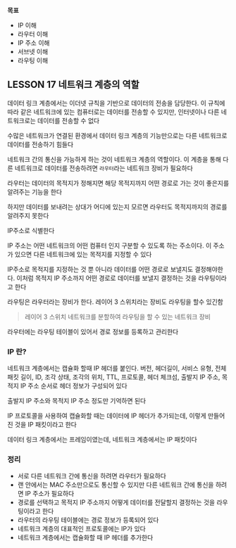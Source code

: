 **목표**

- IP 이해
- 라우터 이해
- IP 주소 이해
- 서브넷 이해
- 라우팅 이해

## LESSON 17 네트워크 계층의 역할

데이터 링크 계층에서는 이더넷 규칙을 기반으로 데이터의 전송을 담당한다. 이 규칙에 따라 같은 네트워크에 있는 컴퓨터로는 데이터를 전송할 수 있지만, 인터넷이나 다른 네트워크로는 데이터를 전송할 수 없다

수많은 네트워크가 연결된 환경에서 데이터 링크 계층의 기능만으로는 다른 네트워크로 데이터를 전송하기 힘들다

네트워크 간의 통신을 가능하게 하는 것이 네트워크 계층의 역할이다. 이 계층을 통해 다른 네트워크로 데이터를 전송하려면 `라우터`라는 네트워크 장비가 필요하다

라우터는 데이터의 목적지가 정해지면 해당 목적지까지 어떤 경로로 가는 것이 좋은지를 알려주는 기능을 한다

하지만 데이터를 보내려는 상대가 어디에 있는지 모르면 라우터도 목적지까지의 경로를 알려주지 못한다

IP주소로 식별한다

IP 주소는 어떤 네트워크의 어떤 컴퓨터 인지 구분할 수 있도록 하는 주소이다. 이 주소가 있으면 다른 네트워크에 있는 목적지를 지정할 수 있다

IP주소로 목적지를 지정하는 것 뿐 아니라 데이터를 어떤 경로로 보낼지도 결정해야한다. 이처럼 목적지 IP 주소까지 어떤 경로로 데이터를 보낼지 결정하는 것을 라우팅이라고 한다

라우팅은 라우터라는 장비가 한다. 레이어 3 스위치라는 장비도 라우팅을 할수 있긴함

> 레이어 3 스위치
네트워크를 분할하여 라우팅을 할 수 있는 네트워크 장비
> 

라우터에는 라우팅 테이블이 있어서 경로 정보를 등록하고 관리한다

### IP 란?

네트워크 계층에서는 캡슐화 할때 IP 헤더를 붙인다. 버전, 헤더길이, 서비스 유형, 전체 패킷 길이, ID, 조각 상태, 조각의 위치, TTL, 프로토콜, 헤더 체크섬, 출발지 IP 주소, 목적지 IP 주소 순서로 헤더 정보가 구성되어 있다

출발지 IP 주소와 목적지 IP 주소 정도만 기억하면 된다

IP 프로토콜을 사용하여 캡슐화할 때는 데이터에 IP 헤더가 추가되는데, 이렇게 만들어 진 것을 IP 패킷이라고 한다

데이터 링크 계층에서는 프레임이였는데, 네트워크 계층에서는 IP 패킷이다

### 정리

- 서로 다른 네트워크 간에 통신을 하려면 라우터가 필요하다
- 랜 안에서는 MAC 주소만으로도 통신할 수 있지만 다른 네트워크 간에 통신을 하려면 IP 주소가 필요하다
- 경로를 선택하고 목적지 IP 주소까지 어떻게 데이터를 전달할지 결정하는 것을 라우팅이라고 한다
- 라우터의 라우팅 테이블에는 경로 정보가 등록되어 있다
- 네트워크 계층의 대표적인 프로토콜에는 IP가 있다
- 네트워크 계층에서는 캡슐화할 때 IP 헤더를 추가한다